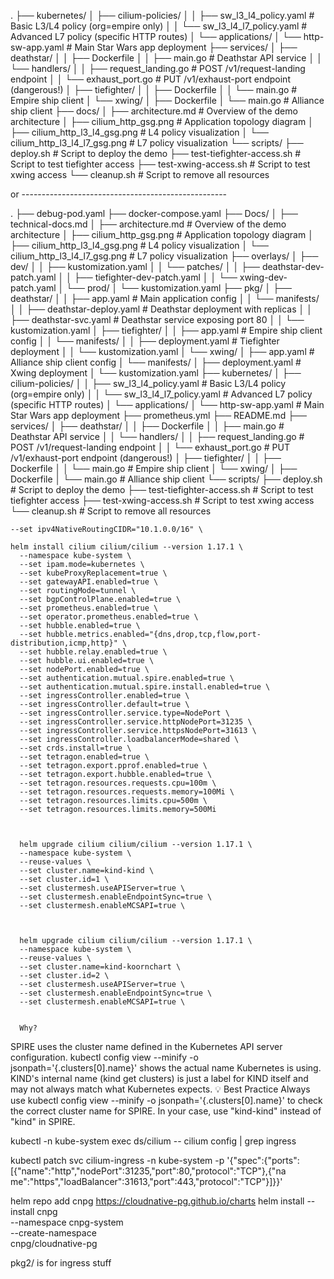 .
├── kubernetes/
│   ├── cilium-policies/
│   │   ├── sw_l3_l4_policy.yaml        # Basic L3/L4 policy (org=empire only)
│   │   └── sw_l3_l4_l7_policy.yaml     # Advanced L7 policy (specific HTTP routes)
│   └── applications/
│       └── http-sw-app.yaml            # Main Star Wars app deployment
├── services/
│   ├── deathstar/
│   │   ├── Dockerfile
│   │   ├── main.go                     # Deathstar API service
│   │   └── handlers/
│   │       ├── request_landing.go      # POST /v1/request-landing endpoint
│   │       └── exhaust_port.go         # PUT /v1/exhaust-port endpoint (dangerous!)
│   ├── tiefighter/
│   │   ├── Dockerfile
│   │   └── main.go                     # Empire ship client
│   └── xwing/
│       ├── Dockerfile
│       └── main.go                     # Alliance ship client
├── docs/
│   ├── architecture.md                 # Overview of the demo architecture
│   ├── cilium_http_gsg.png             # Application topology diagram
│   ├── cilium_http_l3_l4_gsg.png       # L4 policy visualization
│   └── cilium_http_l3_l4_l7_gsg.png    # L7 policy visualization
└── scripts/
    ├── deploy.sh                       # Script to deploy the demo
    ├── test-tiefighter-access.sh       # Script to test tiefighter access
    ├── test-xwing-access.sh            # Script to test xwing access
    └── cleanup.sh                      # Script to remove all resources


or ---------------------------------------------------

.
├── debug-pod.yaml
├── docker-compose.yaml
├── Docs/
│   ├── technical-docs.md
│   ├── architecture.md               # Overview of the demo architecture
│   ├── cilium_http_gsg.png           # Application topology diagram
│   ├── cilium_http_l3_l4_gsg.png     # L4 policy visualization
│   └── cilium_http_l3_l4_l7_gsg.png  # L7 policy visualization
├── overlays/
│   ├── dev/
│   │   ├── kustomization.yaml
│   │   └── patches/
│   │       ├── deathstar-dev-patch.yaml
│   │       ├── tiefighter-dev-patch.yaml
│   │       └── xwing-dev-patch.yaml
│   └── prod/
│       └── kustomization.yaml
├── pkg/
│   ├── deathstar/
│   │   ├── app.yaml                  # Main application config
│   │   └── manifests/
│   │       ├── deathstar-deploy.yaml # Deathstar deployment with replicas
│   │       ├── deathstar-svc.yaml    # Deathstar service exposing port 80
│   │       └── kustomization.yaml
│   ├── tiefighter/
│   │   ├── app.yaml                  # Empire ship client config
│   │   └── manifests/
│   │       ├── deployment.yaml       # Tiefighter deployment
│   │       └── kustomization.yaml
│   └── xwing/
│       ├── app.yaml                  # Alliance ship client config
│       └── manifests/
│           ├── deployment.yaml       # Xwing deployment 
│           └── kustomization.yaml
├── kubernetes/
│   ├── cilium-policies/
│   │   ├── sw_l3_l4_policy.yaml      # Basic L3/L4 policy (org=empire only)
│   │   └── sw_l3_l4_l7_policy.yaml   # Advanced L7 policy (specific HTTP routes)
│   └── applications/
│       └── http-sw-app.yaml          # Main Star Wars app deployment
├── prometheus.yml
├── README.md
├── services/
│   ├── deathstar/
│   │   ├── Dockerfile
│   │   ├── main.go                   # Deathstar API service
│   │   └── handlers/
│   │       ├── request_landing.go    # POST /v1/request-landing endpoint
│   │       └── exhaust_port.go       # PUT /v1/exhaust-port endpoint (dangerous!)
│   ├── tiefighter/
│   │   ├── Dockerfile
│   │   └── main.go                   # Empire ship client
│   └── xwing/
│       ├── Dockerfile
│       └── main.go                   # Alliance ship client
└── scripts/
    ├── deploy.sh                     # Script to deploy the demo
    ├── test-tiefighter-access.sh     # Script to test tiefighter access
    ├── test-xwing-access.sh          # Script to test xwing access
    └── cleanup.sh                    # Script to remove all resources

    --set ipv4NativeRoutingCIDR="10.1.0.0/16" \

    helm install cilium cilium/cilium --version 1.17.1 \
      --namespace kube-system \
      --set ipam.mode=kubernetes \
      --set kubeProxyReplacement=true \
      --set gatewayAPI.enabled=true \
      --set routingMode=tunnel \
      --set bgpControlPlane.enabled=true \
      --set prometheus.enabled=true \
      --set operator.prometheus.enabled=true \
      --set hubble.enabled=true \
      --set hubble.metrics.enabled="{dns,drop,tcp,flow,port-distribution,icmp,http}" \
      --set hubble.relay.enabled=true \
      --set hubble.ui.enabled=true \
      --set nodePort.enabled=true \
      --set authentication.mutual.spire.enabled=true \
      --set authentication.mutual.spire.install.enabled=true \
      --set ingressController.enabled=true \
      --set ingressController.default=true \
      --set ingressController.service.type=NodePort \
      --set ingressController.service.httpNodePort=31235 \
      --set ingressController.service.httpsNodePort=31613 \
      --set ingressController.loadbalancerMode=shared \
      --set crds.install=true \
      --set tetragon.enabled=true \
      --set tetragon.export.pprof.enabled=true \
      --set tetragon.export.hubble.enabled=true \
      --set tetragon.resources.requests.cpu=100m \
      --set tetragon.resources.requests.memory=100Mi \
      --set tetragon.resources.limits.cpu=500m \
      --set tetragon.resources.limits.memory=500Mi



      helm upgrade cilium cilium/cilium --version 1.17.1 \
      --namespace kube-system \
      --reuse-values \
      --set cluster.name=kind-kind \
      --set cluster.id=1 \
      --set clustermesh.useAPIServer=true \
      --set clustermesh.enableEndpointSync=true \
      --set clustermesh.enableMCSAPI=true \



      helm upgrade cilium cilium/cilium --version 1.17.1 \
      --namespace kube-system \
      --reuse-values \
      --set cluster.name=kind-koornchart \
      --set cluster.id=2 \
      --set clustermesh.useAPIServer=true \
      --set clustermesh.enableEndpointSync=true \
      --set clustermesh.enableMCSAPI=true \


      Why?
SPIRE uses the cluster name defined in the Kubernetes API server configuration.
kubectl config view --minify -o jsonpath='{.clusters[0].name}' shows the actual name Kubernetes is using.
KIND's internal name (kind get clusters) is just a label for KIND itself and may not always match what Kubernetes expects.
💡 Best Practice
Always use kubectl config view --minify -o jsonpath='{.clusters[0].name}' to check the correct cluster name for SPIRE.
In your case, use "kind-kind" instead of "kind" in SPIRE.


 kubectl -n kube-system exec ds/cilium -- cilium config | grep ingress

 kubectl patch svc cilium-ingress -n kube-system -p '{"spec":{"ports":[{"name":"http","nodePort":31235,"port":80,"protocol":"TCP"},{"na
me":"https","loadBalancer":31613,"port":443,"protocol":"TCP"}]}}'


helm repo add cnpg https://cloudnative-pg.github.io/charts
helm install --install cnpg \
  --namespace cnpg-system \
  --create-namespace \
  cnpg/cloudnative-pg


pkg2/ is for ingress stuff
